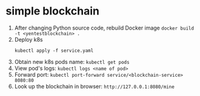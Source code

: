 # simple blockchain

1. After changing Python source code,
   rebuild Docker image `docker build -t <yentestblockchain> .`
2. Deploy k8s
   ```kubectl apply -f deployment.yaml
   kubectl apply -f service.yaml
   ```
3. Obtain new k8s pods name: `kubectl get pods`
4. View pod's logs: `kubectl logs <name of pod>`
5. Forward port: `kubectl port-forward service/<blockchain-service> 8080:80`
6. Look up the blockchain in browser: `http://127.0.0.1:8080/mine`
